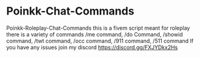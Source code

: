 # Poinkk-Chat-Commands
Poinkk-Roleplay-Chat-Commands this is a fivem script meant for roleplay there is a variety of commands /me command, /do Command, /showid command, /twt command, /occ command, /911 command, /511 command 
If you have any issues join my discord https://discord.gg/FXJYDkx2Hs
